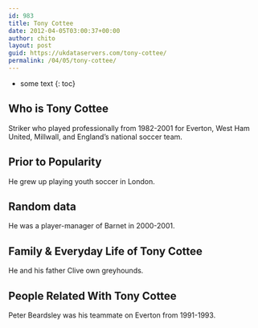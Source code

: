 ```yaml
---
id: 983
title: Tony Cottee
date: 2012-04-05T03:00:37+00:00
author: chito
layout: post
guid: https://ukdataservers.com/tony-cottee/
permalink: /04/05/tony-cottee/
---
```


* some text
{: toc}
          
          
## Who is  Tony Cottee
                  
                  
                  
Striker who played professionally from 1982-2001 for Everton, West Ham United, Millwall, and England&#8217;s national soccer team.
                  
                
                
                
## Prior to Popularity 
                  
                  
                  
He grew up playing youth soccer in London.
                  
                
                
                
## Random data 
                  
                  
                  
He was a player-manager of Barnet in 2000-2001.
                  
                
                
                
## Family & Everyday Life of Tony Cottee
                  
                  
                  
He and his father Clive own greyhounds.
                  
                
                
                
## People Related With  Tony Cottee
                  
                  
                  
Peter Beardsley was his teammate on Everton from 1991-1993.
                  
                
              
            
          
          
          
    
    
  
